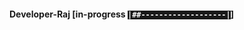 #### Developer-Raj [in-progress <code style="background-color: #191919 !important; color: white !important;">|##-------------------|</code>]
